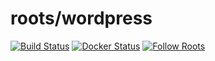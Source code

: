 # roots/wordpress

[![Build Status](https://travis-ci.com/roots/wordpress.svg?branch=src)](https://travis-ci.com/roots/wordpress)
[![Docker Status](https://img.shields.io/badge/docker-passing-brightgreen.svg)](https://hub.docker.com/r/austinpray/roots-wordpress-updater)
[![Follow Roots](https://img.shields.io/twitter/follow/rootswp.svg?style=flat-square&color=1da1f2)](https://twitter.com/rootswp)
